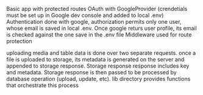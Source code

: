 Basic app with protected routes
OAuth with GoogleProvider (crendetials must be set up in Google dev console and added to local .env)
Authentication done with google, authorization permits only one user, whose email is saved in local .env. Once google returs user profile, its email is checked against the one save in the .env file
Middleware used for route protection

uploading media and table data is done over two separate requests.
once a file is uploaded to storage, its metadata is generated on the server and appended to storage response. 
Storage response response includes key and metadata. 
Storage response is then passed to be processed by database operation (upload, update, etc).
lib directory provides functions that orchestrate this process